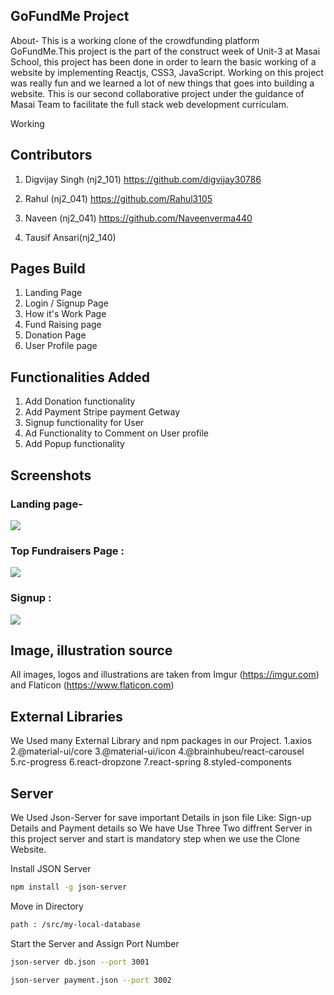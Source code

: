##  GoFundMe Project
About- This is a working clone of the crowdfunding platform GoFundMe.This project is the part of the construct week of Unit-3 at Masai School, this project has been done in order to learn the basic working of a website by implementing Reactjs, CSS3, JavaScript. Working on this project was really fun and we learned a lot of new things that goes into building a website. This is our second collaborative project under the guidance of Masai Team to facilitate the full stack web development curriculam.

Working
##  Contributors
1. Digvijay Singh (nj2_101)
    https://github.com/digvijay30786

2. Rahul (nj2_041)
    https://github.com/Rahul3105

3. Naveen (nj2_041)
    https://github.com/Naveenverma440
    
4. Tausif Ansari(nj2_140)

##  Pages Build
1. Landing Page
2. Login / Signup Page
3. How it's Work Page
4. Fund Raising page
5. Donation Page
6. User Profile page

##  Functionalities Added
1. Add Donation functionality
2. Add Payment Stripe payment Getway
3. Signup functionality for User
4. Ad Functionality to Comment on User profile
5. Add Popup functionality

## Screenshots
### Landing page-
<img src="https://imgur.com/lfvAu5K.png"/>

### Top Fundraisers Page : 

<img src="https://imgur.com/Ru6F7v0.png"/>

### Signup : 
<img src="https://imgur.com/plA8wd1.png"/>


## Image, illustration source
All images, logos and illustrations are taken from Imgur (https://imgur.com) and Flaticon (https://www.flaticon.com)

## External Libraries
We Used many External Library and npm packages in our Project.
1.axios
2.@material-ui/core
3.@material-ui/icon
4.@brainhubeu/react-carousel
5.rc-progress
6.react-dropzone
7.react-spring
8.styled-components


## Server
We Used Json-Server for save important Details in json file Like: Sign-up Details and Payment details so We have Use Three Two diffrent Server in this project server and start is mandatory step when we use the Clone Website.

  Install JSON Server


```bash
npm install -g json-server
```
  
 Move in Directory
 
 ```bash
path : /src/my-local-database
```
  
Start the Server and Assign Port Number
 ```bash
json-server db.json --port 3001
```
 ```bash
json-server payment.json --port 3002
```

